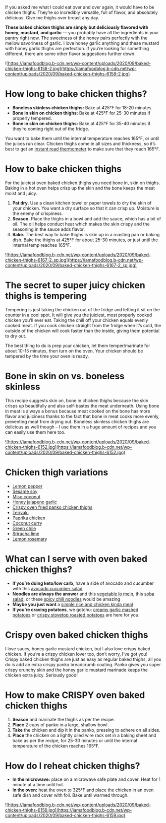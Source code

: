 If you asked me what I could eat over and over again, it would have to be chicken thighs. They’re so incredibly versatile, full of flavor, and absolutely delicious. Give me thighs over breast any day.

**These baked chicken thighs are simply but deliciously flavored with honey, mustard, and garlic** — you probably have all the ingredients in your pantry right now. The sweetness of the honey pairs perfectly with the mellow savoriness of garlic. I love honey garlic anything and these mustard with honey garlic thighs are perfection. If you’re looking for something different, there are some other flavor suggestions further down.

![https://iamafoodblog.b-cdn.net/wp-content/uploads/2020/09/baked-chicken-thighs-6158-2.jpg](https://iamafoodblog.b-cdn.net/wp-content/uploads/2020/09/baked-chicken-thighs-6158-2.jpg)

# **How long to bake chicken thighs?**

- **Boneless skinless chicken thighs:** Bake at 425°F for 18-20 minutes.
- **Bone in skin on chicken thighs:** Bake at 425°F for 25-30 minutes if properly tempered.
- **Bone in skin on chicken thighs:** Bake at 425°F for 35-40 minutes if they’re coming right out of the fridge.

You want to bake them until the internal temperature reaches 165°F, or until the juices run clear. Chicken thighs come in all sizes and thickness, so it’s best to get an [instant read thermometer](https://amzn.to/2YaSDuu) to make sure that they reach 165°F.

# **How to bake chicken thighs**

For the juiciest oven baked chicken thighs you need bone in, skin on thighs. Baking in a hot oven helps crisp up the skin and the bone keeps the meat moist and juicy.

1. **Pat dry.** Use a clean kitchen towel or paper towels to dry the skin of your chicken. You want a dry surface so that it can crisp up. Moisture is the enemy of crispiness.
2. **Season.** Place the thighs in a bowl and add the sauce, which has a bit of oil. The oil helps conduct heat which makes the skin crispy and the seasoning in the sauce adds flavor.
3. **Bake.** The best way to bake thighs is skin up in a roasting pan or baking dish. Bake the thighs at 425°F for about 25-30 minutes, or just until the internal temp reaches 165°F.

![https://iamafoodblog.b-cdn.net/wp-content/uploads/2020/09/baked-chicken-thighs-6167-2_sp.jpg](https://iamafoodblog.b-cdn.net/wp-content/uploads/2020/09/baked-chicken-thighs-6167-2_sp.jpg)

# **The secret to super juicy chicken thighs is tempering**

Tempering is just taking the chicken out of the fridge and letting it sit on the counter in a cool spot. It will give you the juiciest, most properly cooked chicken you’ll ever eat. Taking the chill off your chicken equals evenly cooked meat. If you cook chicken straight from the fridge when it’s cold, the outside of the chicken will cook faster than the inside, giving them potential to dry out.

The best thing to do is prep your chicken, let them temper/marinate for about 10-15 minutes, then turn on the oven. Your chicken should be tempered by the time your oven is ready.

# **Bone in skin on vs. boneless skinless**

This recipe suggests skin on, bone in chicken thighs because the skin crisps up beautifully and also self-bastes the meat underneath. Using bone in meat is always a bonus because meat cooked on the bone has more flavor and juiciness thanks to the fact that bone in meat cooks more evenly, preventing meat from drying out. Boneless skinless chicken thighs are delicious as well though – I use them in a huge amount of recipes and you can easily use them here too.

![https://iamafoodblog.b-cdn.net/wp-content/uploads/2020/09/baked-chicken-thighs-6152.jpg](https://iamafoodblog.b-cdn.net/wp-content/uploads/2020/09/baked-chicken-thighs-6152.jpg)

# **Chicken thigh variations**

- [Lemon pepper](https://iamafoodblog.com/lemon-pepper-chicken-with-lemon-and-dill-cous-cous/)
- [Sesame soy](https://iamafoodblog.com/one-pan-sesame-chicken-recipe/)
- [Miso coconut](https://iamafoodblog.com/miso-coconut-chicken/)
- [Honey jalapeno garlic](https://iamafoodblog.com/jalapeno-honey-garlic-chicken-recipe/)
- [Crispy oven fried panko chicken thighs](https://iamafoodblog.com/crispy-oven-fried-panko-chicken-thighs/)
- [Teriyaki](https://iamafoodblog.com/how-to-make-teriyaki-chicken/)
- [Paprika chicken](https://iamafoodblog.com/one-skillet-oven-roasted-paprikash-chicken-thighs-recipe/)
- [Coconut curry](https://iamafoodblog.com/easy-weeknight-coconut-curry-braised-chicken-legs/)
- [Green chile](https://iamafoodblog.com/oven-baked-hatch-chile-salsa-verde-honey-chicken-thighs/)
- [Sriracha lime](https://iamafoodblog.com/sriracha-honey-lime-chicken-recipe/)
- [Lemon rosemary](https://iamafoodblog.com/oven-roasted-rosemary-chicken-thighs-sugar-snap-peas-quinoa/)

# **What can I serve with oven baked chicken thighs?**

- **If you’re doing keto/low carb**, have a side of avocado and cucumber with this [avocado cucumber salad](https://iamafoodblog.com/chinese-cucumber-avocado-salad/)
- **Noodles are always the answer** and this [vegetable lo mein](https://iamafoodblog.com/take-home-real-lo-mein-recipe/), this [soba salad](https://iamafoodblog.com/cold-soba-summer-salad/), or these [spicy chili noodles](https://iamafoodblog.com/5-minute-easy-weeknight-pantry-chili-noodles-recipe/) would be amazing
- **Maybe you just want** a [simple rice and chicken kinda meal](https://iamafoodblog.com/how-to-make-fluffy-white-rice-perfectly-every-single-time/)
- **If you’re craving potatoes**, we gotchu: [creamy garlic mashed potatoes](https://iamafoodblog.com/instant-pot-mashed-potatoes-recipe/) or [crispy stovetop roasted potatoes](https://iamafoodblog.com/crispy-stovetop-roasted-red-potatoes-recipe/) are here for you.

# **Crispy oven baked chicken thighs**

I love saucy, honey garlic mustard chicken, but I also love crispy baked chicken. If you’re a crispy chicken lover too, don’t worry, I’ve got you! Crispy baked chicken thighs are just as easy as regular baked thighs, all you do is add an extra crispy panko breadcrumb coating. Panko gives you super crispy crunchy skin and the honey garlic mustard marinade keeps the chicken extra juicy. Seriously good!

# **How to make CRISPY oven baked chicken thighs**

1. **Season** and marinate the thighs as per the recipe.
2. **Place** 2 cups of panko in a large, shallow bowl.
3. **Take** the chicken and dip it in the panko, pressing to adhere on all sides.
4. **Place** the chicken on a lightly oiled wire rack set in a baking sheet and bake as per the recipe, for 25-30 minutes or until the internal temperature of the chicken reaches 165°F.

# **How do I reheat chicken thighs?**

- **In the microwave:** place on a microwave safe plate and cover. Heat for 1 minute at a time until hot.
- **In the oven:** heat the oven to 325°F and place the chicken in an oven safe dish and cover with foil. Bake until warmed through.

![https://iamafoodblog.b-cdn.net/wp-content/uploads/2020/09/baked-chicken-thighs-6159.jpg](https://iamafoodblog.b-cdn.net/wp-content/uploads/2020/09/baked-chicken-thighs-6159.jpg)
